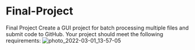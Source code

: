 # Final-Project
Final Project Create a GUI project for batch processing multiple files and submit code to GitHub.  Your project should meet the following requirements:
![photo_2022-03-01_13-57-05](https://user-images.githubusercontent.com/102959725/170828889-ddae3cb7-8d5f-411f-b5c6-2e48f6ba65f6.jpg)
